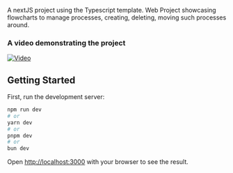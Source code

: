A nextJS project using the Typescript template.
Web Project showcasing flowcharts to manage processes, creating, deleting, moving such processes around.


### A video demonstrating the project <br>
[![Video](https://img.youtube.com/vi/ue3dl5l7cXw/0.jpg)](https://www.youtube.com/watch?v=ue3dl5l7cXw)

## Getting Started

First, run the development server:

```bash
npm run dev
# or
yarn dev
# or
pnpm dev
# or
bun dev
```

Open [http://localhost:3000](http://localhost:3000) with your browser to see the result.
